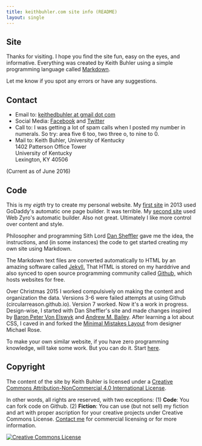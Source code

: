 ```yaml
---
title: keithbuhler.com site info (README)
layout: single
---
```


## Site

Thanks for visiting. I hope you find the site fun, easy on the eyes, and informative. 
Everything was created by Keith Buhler using a simple programming language called [Markdown](https://daringfireball.net/projects/markdown/syntax">Markdown). 

Let me know if you spot any errors or have any suggestions. 

## Contact

* Email to: [keithedbuhler at gmail dot com](emailto:keithedbuhler@gmail.com)
* Social Media: [Facebook](http://www.facebook.com/kedbuhler/) and [Twitter](https://twitter.com/Keith_Buhler) 
* Call to: I was getting a lot of spam calls when I posted my number in numerals. So try: area five 6 too, two three o, to nine to 0. 
* Mail to: Keith Buhler, University of Kentucky  
1402 Patterson Office Tower    
University of Kentucky    
Lexington, KY 40506   

(Current as of June 2016)


## Code

This is my *eigth* try to create my personal website.  My [first site](https://web.archive.org/web/20130511005256/http://keithbuhler.com) in 2013 used GoDaddy's automatic one page builder. It was terrible. My [second site](https://web.archive.org/web/20141217142037/http://keithbuhler.com/) used Web Zyro's automatic builder. Also not great. Ultimately I like more control over content and style. 

Philosopher and programming Sith Lord [Dan Sheffler](http://www.dansheffler.com) gave me the idea, the instructions, and (in some instances) the code to get started creating my own site using Markdown.

The Markdown text files are converted automatically to HTML by an amazing software called [Jekyll.](https://jekyllrb.com/) That HTML is stored on my harddrive and also synced to open source programming community called [Github,](http://www.github.com) which hosts websites for free. 

Over Christmas 2015 I worked compulsively on making the content and organization the data.  Versions 3-6 were failed attempts at using Github (circularreason.github.io). Version 7 worked. Now it's a work in progress. Design-wise, I started with Dan Sheffler's site and made changes inspired by [Baron Peter Von Elswyk](http://www.rci.rutgers.edu/~pdv12/research.html) and [Andrew M. Bailey](http://www.andrewmbailey.com/). After learning a lot about CSS, I caved in and forked the [Minimal Mistakes Layout](https://mmistakes.github.io/minimal-mistakes/about/) from designer Michael Rose.

To make your own similar website, if you have zero programming knowledge, will take some work. But you can do it. Start [here](http://www.smashingmagazine.com/2014/08/build-blog-jekyll-github-pages/).

## Copyright

The content of the site by <span xmlns:cc="http://creativecommons.org/ns#" property="cc:attributionName">Keith Buhler</span> is licensed under a <a rel="license" href="http://creativecommons.org/licenses/by-nc/4.0/">Creative Commons Attribution-NonCommercial 4.0 International License</a>.

In other words, all rights are reserved, with two exceptions: (1) **Code**: You can fork code on Github. (2) **Fiction**: You can use (but not sell) my fiction and art with proper ascription for your creative projects under Creative Commons License. [Contact me](emailto:keithedbuhler@gmail.com) for commercial licensing or for more information.

<a rel="license" href="http://creativecommons.org/licenses/by-nc/4.0/"><img alt="Creative Commons License" style="border-width:0" src="https://i.creativecommons.org/l/by-nc/4.0/88x31.png" /></a><br />